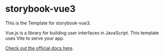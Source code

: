 # storybook-vue3

This is the Template for storybook-vue3.

Vue.js is a library for building user interfaces in JavaScript. This template uses Vite to serve your app.

[Check out the official docs here](https://vuejs.org/).